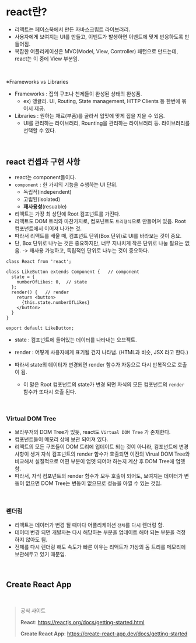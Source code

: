 # react란?

- 리액트는 페이스북에서 만든 자바스크립트 라이브러리. 
- 사용자에게 보여지는 UI를 만들고, 이벤트가 발생하면 이벤트에 맞게 반응하도록 만들어짐.
- 복잡한 어플리케이션은 MVC(Model, View, Controller) 패턴으로 만드는데, react는 이 중에 View 부분임.

<br/>

※Frameworks vs Libraries

- Frameworks : 집의 구조나 천제들이 완성된 상태의 완성품.
  - ex) 앵귤러. UI, Routing, State management, HTTP Clients 등 한번에 묶어서 제공.
- Libraries : 원하는 재료(부품)를 골라서 입맛에 맞게 집을 지을 수 있음.
  - UI를 관리하는 라이브러리, Rounting을 관리하는 라이브러리 등. 라이브러리를 선택할 수 있다.

<br/>

## react 컨셉과 구현 사항

- react는 component들이다.
- `component` : 한 가지의 기능을 수행하는 UI 단위.
  - 독립적(independent)
  - 고립된(isolated)
  - **재사용성**(resuable)
- 리액트는 가장 최 상단에 Root 컴포넌트를 가진다.
- 리액트도 DOM 트리와 마찬가지로, 컴포넌트도 `트리형식`으로 만들어져 있음. Root 컴포넌트에서 이어져 나가는 것.
- 따라서 리액트를 배울 때, 컴포넌트 단위(Box 단위)로 UI를 바라보는 것이 중요.
- 단, Box 단위로 나누는 것은 중요하지만, 너무 지나치게 작은 단위로 나눌 필요는 없음. -> 재사용 가능하고, 독립적인 단위로 나누는 것이 중요하다.

```react
class React from 'react';

class LikeButton extends Component {   // component
  state = {
    numberOfLikes: 0,  // state
  };
  render() {   // render
    return <button>
      {this.state.numberOfLikes}
    </button>
  }
}

export default LikeButton;
```

- state : 컴포넌트에 들어있는 데이터를 나타내는 오브젝트.
- render : 어떻게 사용자에게 표기될 건지 나타냄. (HTML과 비슷, JSX 라고 한다.)
- 따라서 state의 데이터가 변경되면 render 함수가 자동으로 다시 반복적으로 호출이 됨.

  - 이 말은 Root 컴포넌트의 state가 변경 되면 자식의 모든 컴포넌트의 `render` 함수가 또다시 호출 된다.

<br/>

### Virtual DOM Tree

- 브라우저의 DOM Tree가 있듯, react도 `Virtual DOM Tree` 가 존재한다.
- 컴포넌트들이 메모리 상에 보관 되어져 있다.
- 리액트의 모든 구조들이 DOM 트리에 업데이트 되는 것이 아니라, 컴포넌트에 변경사항이 생겨 자식 컴포넌트의 render 함수가 호출되면 이전의 Virual DOM Tree와 비교해서 실질적으로 어떤 부분이 업뎃 되어야 하는지 계산 후 DOM Tree에 업뎃 함.
- 따라서, 자식 컴포넌트의 render 함수가 모두 호출이 되어도, 보여지는 데이터가 변동이 없으면 DOM Tree는 변동이 없으므로 성능을 아낄 수 있는 것임.

<br/>

### 렌더링

- 리액트는 데이터가 변경 될 때마다 어플리케이션 `전체`를 다시 렌더링 함.
- 데이터 변경 되면 개발자는 다시 해당하는 부분을 업데이트 해야 되는 부분을 걱정하지 않아도 됨.
- 전체를 다시 렌더링 해도 속도가 빠른 이유는 리액트가 가상의 돔 트리를 메모리에 보관해두고 있기 때문임.

<br/>

## Create React App





<br/>

> 공식 사이트
>
> **React**: https://reactjs.org/docs/getting-started.html
>
> **Create React App**: https://create-react-app.dev/docs/getting-started

